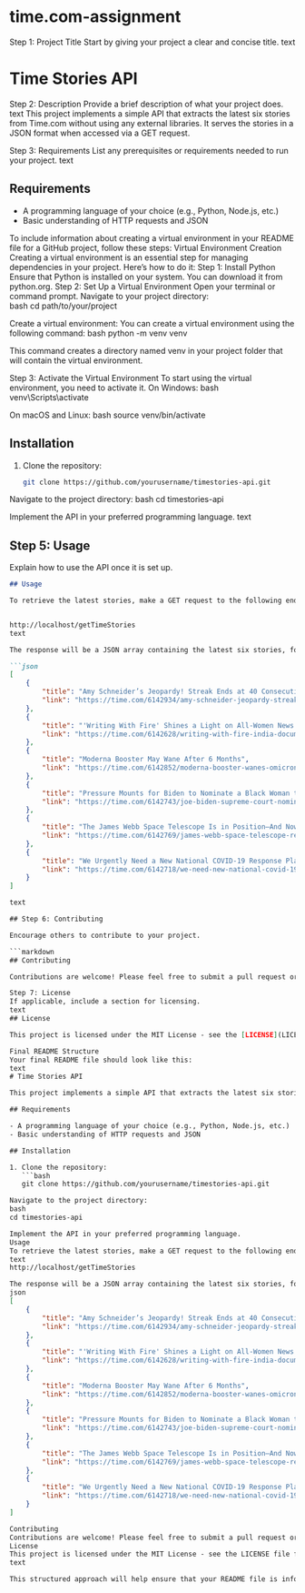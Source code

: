 # time.com-assignment    

Step 1: Project Title
Start by giving your project a clear and concise title.
text
# Time Stories API

Step 2: Description
Provide a brief description of what your project does.
text
This project implements a simple API that extracts the latest six stories from Time.com without using any external libraries. It serves the stories in a JSON format when accessed via a GET request.

Step 3: Requirements
List any prerequisites or requirements needed to run your project.
text
## Requirements

- A programming language of your choice (e.g., Python, Node.js, etc.)
- Basic understanding of HTTP requests and JSON

To include information about creating a virtual environment in your README file for a GitHub project, follow these steps:
Virtual Environment Creation
Creating a virtual environment is an essential step for managing dependencies in your project. Here’s how to do it:
Step 1: Install Python
Ensure that Python is installed on your system. You can download it from python.org.
Step 2: Set Up a Virtual Environment
Open your terminal or command prompt.
Navigate to your project directory:  
bash
cd path/to/your/project

Create a virtual environment:
You can create a virtual environment using the following command:
bash
python -m venv venv

This command creates a directory named venv in your project folder that will contain the virtual environment.  

Step 3: Activate the Virtual Environment
To start using the virtual environment, you need to activate it.
On Windows:
bash
venv\Scripts\activate

On macOS and Linux:
bash
source venv/bin/activate


## Installation

1. Clone the repository:
   ```bash
   git clone https://github.com/yourusername/timestories-api.git

Navigate to the project directory:
bash
cd timestories-api

Implement the API in your preferred programming language.
text

## Step 5: Usage

Explain how to use the API once it is set up.

```markdown
## Usage

To retrieve the latest stories, make a GET request to the following endpoint:


http://localhost/getTimeStories
text

The response will be a JSON array containing the latest six stories, formatted as follows:

```json
[
    {
        "title": "Amy Schneider’s Jeopardy! Streak Ends at 40 Consecutive Wins and $1.4 Million",
        "link": "https://time.com/6142934/amy-schneider-jeopardy-streak-ends/"
    },
    {
        "title": "'Writing With Fire' Shines a Light on All-Women News Outlet",
        "link": "https://time.com/6142628/writing-with-fire-india-documentary/"
    },
    {
        "title": "Moderna Booster May Wane After 6 Months",
        "link": "https://time.com/6142852/moderna-booster-wanes-omicron/"
    },
    {
        "title": "Pressure Mounts for Biden to Nominate a Black Woman to the Supreme",
        "link": "https://time.com/6142743/joe-biden-supreme-court-nominee-black-woman-campaign-promise/"
    },
    {
        "title": "The James Webb Space Telescope Is in Position—And Now We Wait",
        "link": "https://time.com/6142769/james-webb-space-telescope-reaches-l2/"
    },
    {
        "title": "We Urgently Need a New National COVID-19 Response Plan",
        "link": "https://time.com/6142718/we-need-new-national-covid-19-response-plan/"
    }
]

text

## Step 6: Contributing

Encourage others to contribute to your project.

```markdown
## Contributing

Contributions are welcome! Please feel free to submit a pull request or open an issue for any enhancements or bug fixes.

Step 7: License
If applicable, include a section for licensing.
text
## License

This project is licensed under the MIT License - see the [LICENSE](LICENSE) file for details.

Final README Structure
Your final README file should look like this:
text
# Time Stories API

This project implements a simple API that extracts the latest six stories from Time.com without using any external libraries. It serves the stories in a JSON format when accessed via a GET request.

## Requirements

- A programming language of your choice (e.g., Python, Node.js, etc.)
- Basic understanding of HTTP requests and JSON

## Installation

1. Clone the repository:
   ```bash
   git clone https://github.com/yourusername/timestories-api.git

Navigate to the project directory:
bash
cd timestories-api

Implement the API in your preferred programming language.
Usage
To retrieve the latest stories, make a GET request to the following endpoint:
text
http://localhost/getTimeStories

The response will be a JSON array containing the latest six stories, formatted as follows:
json
[
    {
        "title": "Amy Schneider’s Jeopardy! Streak Ends at 40 Consecutive Wins and $1.4 Million",
        "link": "https://time.com/6142934/amy-schneider-jeopardy-streak-ends/"
    },
    {
        "title": "'Writing With Fire' Shines a Light on All-Women News Outlet",
        "link": "https://time.com/6142628/writing-with-fire-india-documentary/"
    },
    {
        "title": "Moderna Booster May Wane After 6 Months",
        "link": "https://time.com/6142852/moderna-booster-wanes-omicron/"
    },
    {
        "title": "Pressure Mounts for Biden to Nominate a Black Woman to the Supreme",
        "link": "https://time.com/6142743/joe-biden-supreme-court-nominee-black-woman-campaign-promise/"
    },
    {
        "title": "The James Webb Space Telescope Is in Position—And Now We Wait",
        "link": "https://time.com/6142769/james-webb-space-telescope-reaches-l2/"
    },
    {
        "title": "We Urgently Need a New National COVID-19 Response Plan",
        "link": "https://time.com/6142718/we-need-new-national-covid-19-response-plan/"
    }
]

Contributing
Contributions are welcome! Please feel free to submit a pull request or open an issue for any enhancements or bug fixes.
License
This project is licensed under the MIT License - see the LICENSE file for details.
text

This structured approach will help ensure that your README file is informative and user-friendly.

